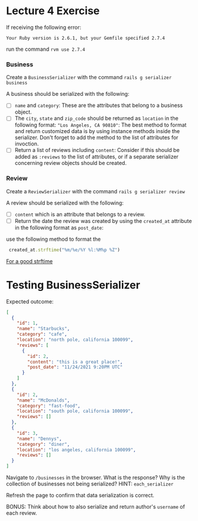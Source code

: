 # Lecture 4 Exercise

If receiving the following error:

```
Your Ruby version is 2.6.1, but your Gemfile specified 2.7.4
```

run the command `rvm use 2.7.4`

### Business

Create a `BusinessSerializer` with the command `rails g serializer business`

A business should be serialized with the following:

- [ ] `name` and `category`: These are the attributes that belong to a business object.
- [ ] The `city`, `state` and `zip_code` should be returned as `location` in the following format: `"Los Angeles, CA 90810"`: The best method to format and return customized data is by using instance methods inside the serializer. Don't forget to add the method to the list of attributes for invoction.
- [ ] Return a list of reviews including `content`: Consider if this should be added as `:reviews` to the list of attributes, or if a separate serializer concerning review objects should be created.

### Review

Create a `ReviewSerializer` with the command `rails g serializer review`

A review should be serialized with the following:

- [ ] `content` which is an attribute that belongs to a review.
- [ ] Return the date the review was created by using the `created_at` attribute in the following format as `post_date`:

use the following method to format the

```rb
 created_at.strftime("%m/%e/%Y %l:%M%p %Z")
```

[For a good strftime](https://foragoodstrftime.com/)

# Testing BusinessSerializer

Expected outcome:

```json
[
  {
    "id": 1,
    "name": "Starbucks",
    "category": "cafe",
    "location": "north pole, california 100099",
    "reviews": [
      {
        "id": 2,
        "content": "this is a great place!",
        "post_date": "11/24/2021 9:20PM UTC"
      }
    ]
  },
  {
    "id": 2,
    "name": "McDonalds",
    "category": "fast-food",
    "location": "south pole, california 100099",
    "reviews": []
  },
  {
    "id": 3,
    "name": "Dennys",
    "category": "diner",
    "location": "los angeles, california 100099",
    "reviews": []
  }
]
```

Navigate to `/businesses` in the browser. What is the response? Why is the collection of businesses not being serialized? HINT: `each_serializer`

Refresh the page to confirm that data serialization is correct. 

BONUS: Think about how to also serialize and return author's `username` of each review.